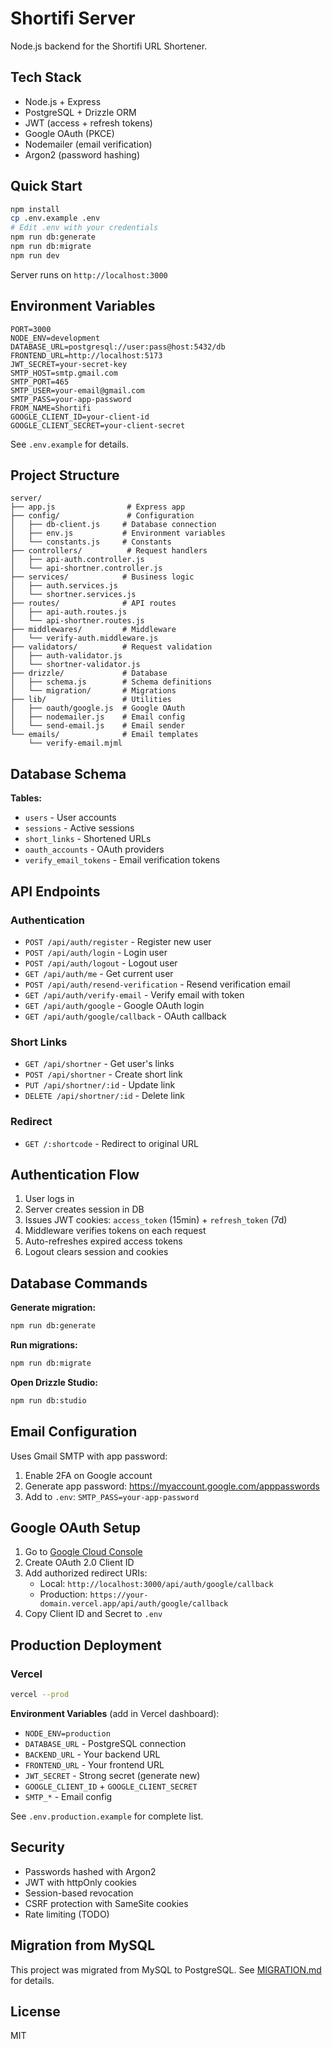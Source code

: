 # Shortifi Server

Node.js backend for the Shortifi URL Shortener.

## Tech Stack

- Node.js + Express
- PostgreSQL + Drizzle ORM
- JWT (access + refresh tokens)
- Google OAuth (PKCE)
- Nodemailer (email verification)
- Argon2 (password hashing)

## Quick Start

```bash
npm install
cp .env.example .env
# Edit .env with your credentials
npm run db:generate
npm run db:migrate
npm run dev
```

Server runs on `http://localhost:3000`

## Environment Variables

```env
PORT=3000
NODE_ENV=development
DATABASE_URL=postgresql://user:pass@host:5432/db
FRONTEND_URL=http://localhost:5173
JWT_SECRET=your-secret-key
SMTP_HOST=smtp.gmail.com
SMTP_PORT=465
SMTP_USER=your-email@gmail.com
SMTP_PASS=your-app-password
FROM_NAME=Shortifi
GOOGLE_CLIENT_ID=your-client-id
GOOGLE_CLIENT_SECRET=your-client-secret
```

See `.env.example` for details.

## Project Structure

```
server/
├── app.js                # Express app
├── config/               # Configuration
│   ├── db-client.js     # Database connection
│   ├── env.js           # Environment variables
│   └── constants.js     # Constants
├── controllers/          # Request handlers
│   ├── api-auth.controller.js
│   └── api-shortner.controller.js
├── services/            # Business logic
│   ├── auth.services.js
│   └── shortner.services.js
├── routes/              # API routes
│   ├── api-auth.routes.js
│   └── api-shortner.routes.js
├── middlewares/         # Middleware
│   └── verify-auth.middleware.js
├── validators/          # Request validation
│   ├── auth-validator.js
│   └── shortner-validator.js
├── drizzle/             # Database
│   ├── schema.js        # Schema definitions
│   └── migration/       # Migrations
├── lib/                 # Utilities
│   ├── oauth/google.js  # Google OAuth
│   ├── nodemailer.js    # Email config
│   └── send-email.js    # Email sender
└── emails/              # Email templates
    └── verify-email.mjml
```

## Database Schema

**Tables:**

- `users` - User accounts
- `sessions` - Active sessions
- `short_links` - Shortened URLs
- `oauth_accounts` - OAuth providers
- `verify_email_tokens` - Email verification tokens

## API Endpoints

### Authentication

- `POST /api/auth/register` - Register new user
- `POST /api/auth/login` - Login user
- `POST /api/auth/logout` - Logout user
- `GET /api/auth/me` - Get current user
- `POST /api/auth/resend-verification` - Resend verification email
- `GET /api/auth/verify-email` - Verify email with token
- `GET /api/auth/google` - Google OAuth login
- `GET /api/auth/google/callback` - OAuth callback

### Short Links

- `GET /api/shortner` - Get user's links
- `POST /api/shortner` - Create short link
- `PUT /api/shortner/:id` - Update link
- `DELETE /api/shortner/:id` - Delete link

### Redirect

- `GET /:shortcode` - Redirect to original URL

## Authentication Flow

1. User logs in
2. Server creates session in DB
3. Issues JWT cookies: `access_token` (15min) + `refresh_token` (7d)
4. Middleware verifies tokens on each request
5. Auto-refreshes expired access tokens
6. Logout clears session and cookies

## Database Commands

**Generate migration:**
```bash
npm run db:generate
```

**Run migrations:**
```bash
npm run db:migrate
```

**Open Drizzle Studio:**
```bash
npm run db:studio
```

## Email Configuration

Uses Gmail SMTP with app password:

1. Enable 2FA on Google account
2. Generate app password: https://myaccount.google.com/apppasswords
3. Add to `.env`: `SMTP_PASS=your-app-password`

## Google OAuth Setup

1. Go to [Google Cloud Console](https://console.cloud.google.com/apis/credentials)
2. Create OAuth 2.0 Client ID
3. Add authorized redirect URIs:
   - Local: `http://localhost:3000/api/auth/google/callback`
   - Production: `https://your-domain.vercel.app/api/auth/google/callback`
4. Copy Client ID and Secret to `.env`

## Production Deployment

### Vercel

```bash
vercel --prod
```

**Environment Variables** (add in Vercel dashboard):

- `NODE_ENV=production`
- `DATABASE_URL` - PostgreSQL connection
- `BACKEND_URL` - Your backend URL
- `FRONTEND_URL` - Your frontend URL
- `JWT_SECRET` - Strong secret (generate new)
- `GOOGLE_CLIENT_ID` + `GOOGLE_CLIENT_SECRET`
- `SMTP_*` - Email config

See `.env.production.example` for complete list.

## Security

- Passwords hashed with Argon2
- JWT with httpOnly cookies
- Session-based revocation
- CSRF protection with SameSite cookies
- Rate limiting (TODO)

## Migration from MySQL

This project was migrated from MySQL to PostgreSQL. See [MIGRATION.md](../MIGRATION.md) for details.

## License

MIT
